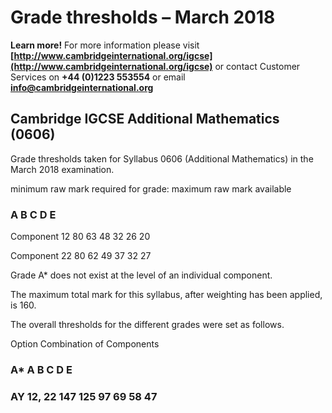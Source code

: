 # Grade thresholds – March 2018 

**Learn more!** For more information please visit **[http://www.cambridgeinternational.org/igcse](http://www.cambridgeinternational.org/igcse)** or contact Customer Services on **+44 (0)1223 553554** or email **info@cambridgeinternational.org** 

## Cambridge IGCSE Additional Mathematics (0606) 

 Grade thresholds taken for Syllabus 0606 (Additional Mathematics) in the March 2018 examination. 

 minimum raw mark required for grade: maximum raw mark available 

### A B C D E 

 Component 12 80 63 48 32 26 20 

 Component 22 80 62 49 37 32 27 

 Grade A* does not exist at the level of an individual component. 

 The maximum total mark for this syllabus, after weighting has been applied, is 160. 

 The overall thresholds for the different grades were set as follows. 

 Option Combination of Components 

### A* A B C D E 

### AY 12, 22 147 125 97 69 58 47 


